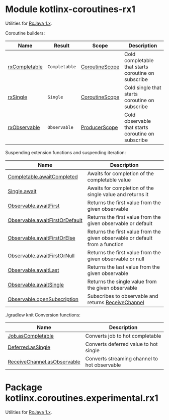 # Module kotlinx-coroutines-rx1

Utilities for [RxJava 1.x](https://github.com/ReactiveX/RxJava/tree/1.x).

Coroutine builders:

| **Name**        | **Result**                    | **Scope**        | **Description**
| --------------- | ----------------------------- | ---------------- | ---------------
| [rxCompletable] | `Completable`                 | [CoroutineScope] | Cold completable that starts coroutine on subscribe
| [rxSingle]      | `Single`                      | [CoroutineScope] | Cold single that starts coroutine on subscribe
| [rxObservable]  | `Observable`                  | [ProducerScope]  | Cold observable that starts coroutine on subscribe

Suspending extension functions and suspending iteration:

| **Name** | **Description**
| -------- | ---------------
| [Completable.awaitCompleted][rx.Completable.awaitCompleted] | Awaits for completion of the completable value 
| [Single.await][rx.Single.await] | Awaits for completion of the single value and returns it 
| [Observable.awaitFirst][rx.Observable.awaitFirst] | Returns the first value from the given observable
| [Observable.awaitFirstOrDefault][rx.Observable.awaitFirstOrDefault] | Returns the first value from the given observable or default
| [Observable.awaitFirstOrElse][rx.Observable.awaitFirstOrElse] | Returns the first value from the given observable or default from a function
| [Observable.awaitFirstOrNull][rx.Observable.awaitFirstOrNull] | Returns the first value from the given observable or null
| [Observable.awaitLast][rx.Observable.awaitFirst] | Returns the last value from the given observable
| [Observable.awaitSingle][rx.Observable.awaitSingle] | Returns the single value from the given observable
| [Observable.openSubscription][rx.Observable.openSubscription] | Subscribes to observable and returns [ReceiveChannel] 
./gradlew knit
Conversion functions:

| **Name** | **Description**
| -------- | ---------------
| [Job.asCompletable][kotlinx.coroutines.experimental.Job.asCompletable] | Converts job to hot completable
| [Deferred.asSingle][kotlinx.coroutines.experimental.Deferred.asSingle] | Converts deferred value to hot single
| [ReceiveChannel.asObservable][kotlinx.coroutines.experimental.channels.ReceiveChannel.asObservable] | Converts streaming channel to hot observable

<!--- MODULE kotlinx-coroutines-core -->
<!--- INDEX kotlinx.coroutines.experimental -->
[CoroutineScope]: https://kotlin.github.io/kotlinx.coroutines/kotlinx-coroutines-core/kotlinx.coroutines.experimental/-coroutine-scope/index.html
<!--- INDEX kotlinx.coroutines.experimental.channels -->
[ProducerScope]: https://kotlin.github.io/kotlinx.coroutines/kotlinx-coroutines-core/kotlinx.coroutines.experimental.channels/-producer-scope/index.html
[ReceiveChannel]: https://kotlin.github.io/kotlinx.coroutines/kotlinx-coroutines-core/kotlinx.coroutines.experimental.channels/-receive-channel/index.html
<!--- MODULE kotlinx-coroutines-rx1 -->
<!--- INDEX kotlinx.coroutines.experimental.rx1 -->
[rxCompletable]: https://kotlin.github.io/kotlinx.coroutines/kotlinx-coroutines-rx1/kotlinx.coroutines.experimental.rx1/kotlinx.coroutines.experimental.-coroutine-scope/rx-completable.html
[rxSingle]: https://kotlin.github.io/kotlinx.coroutines/kotlinx-coroutines-rx1/kotlinx.coroutines.experimental.rx1/kotlinx.coroutines.experimental.-coroutine-scope/rx-single.html
[rxObservable]: https://kotlin.github.io/kotlinx.coroutines/kotlinx-coroutines-rx1/kotlinx.coroutines.experimental.rx1/kotlinx.coroutines.experimental.-coroutine-scope/rx-observable.html
[rx.Completable.awaitCompleted]: https://kotlin.github.io/kotlinx.coroutines/kotlinx-coroutines-rx1/kotlinx.coroutines.experimental.rx1/rx.-completable/await-completed.html
[rx.Single.await]: https://kotlin.github.io/kotlinx.coroutines/kotlinx-coroutines-rx1/kotlinx.coroutines.experimental.rx1/rx.-single/await.html
[rx.Observable.awaitFirst]: https://kotlin.github.io/kotlinx.coroutines/kotlinx-coroutines-rx1/kotlinx.coroutines.experimental.rx1/rx.-observable/await-first.html
[rx.Observable.awaitFirstOrDefault]: https://kotlin.github.io/kotlinx.coroutines/kotlinx-coroutines-rx1/kotlinx.coroutines.experimental.rx1/rx.-observable/await-first-or-default.html
[rx.Observable.awaitFirstOrElse]: https://kotlin.github.io/kotlinx.coroutines/kotlinx-coroutines-rx1/kotlinx.coroutines.experimental.rx1/rx.-observable/await-first-or-else.html
[rx.Observable.awaitFirstOrNull]: https://kotlin.github.io/kotlinx.coroutines/kotlinx-coroutines-rx1/kotlinx.coroutines.experimental.rx1/rx.-observable/await-first-or-null.html
[rx.Observable.awaitSingle]: https://kotlin.github.io/kotlinx.coroutines/kotlinx-coroutines-rx1/kotlinx.coroutines.experimental.rx1/rx.-observable/await-single.html
[rx.Observable.openSubscription]: https://kotlin.github.io/kotlinx.coroutines/kotlinx-coroutines-rx1/kotlinx.coroutines.experimental.rx1/rx.-observable/open-subscription.html
[kotlinx.coroutines.experimental.Job.asCompletable]: https://kotlin.github.io/kotlinx.coroutines/kotlinx-coroutines-rx1/kotlinx.coroutines.experimental.rx1/kotlinx.coroutines.experimental.-job/as-completable.html
[kotlinx.coroutines.experimental.Deferred.asSingle]: https://kotlin.github.io/kotlinx.coroutines/kotlinx-coroutines-rx1/kotlinx.coroutines.experimental.rx1/kotlinx.coroutines.experimental.-deferred/as-single.html
[kotlinx.coroutines.experimental.channels.ReceiveChannel.asObservable]: https://kotlin.github.io/kotlinx.coroutines/kotlinx-coroutines-rx1/kotlinx.coroutines.experimental.rx1/kotlinx.coroutines.experimental.channels.-receive-channel/as-observable.html
<!--- END -->

# Package kotlinx.coroutines.experimental.rx1

Utilities for [RxJava 1.x](https://github.com/ReactiveX/RxJava/tree/1.x).
